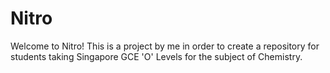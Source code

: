 # Nitro
Welcome to Nitro! This is a project by me in order to create a repository for students taking Singapore GCE 'O' Levels for the subject of Chemistry.
